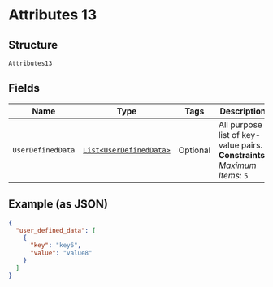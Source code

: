 
# Attributes 13

## Structure

`Attributes13`

## Fields

| Name | Type | Tags | Description |
|  --- | --- | --- | --- |
| `UserDefinedData` | [`List<UserDefinedData>`](../../doc/models/user-defined-data.md) | Optional | All purpose list of key-value pairs.<br>**Constraints**: *Maximum Items*: `5` |

## Example (as JSON)

```json
{
  "user_defined_data": [
    {
      "key": "key6",
      "value": "value8"
    }
  ]
}
```

